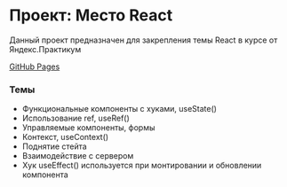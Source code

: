 # Проект: Место React

Данный проект предназначен для закрепления темы React в курсе от Яндекс.Практикум

[GitHub Pages](https://tsharon-byte.github.io/mesto-react/)

### Темы

* Функциональные компоненты с хуками, useState()
* Использование ref, useRef()
* Управляемые компоненты, формы
* Контекст, useContext()
* Поднятие стейта
* Взаимодействие с сервером
* Хук useEffect() используется при монтировании и обновлении компонента